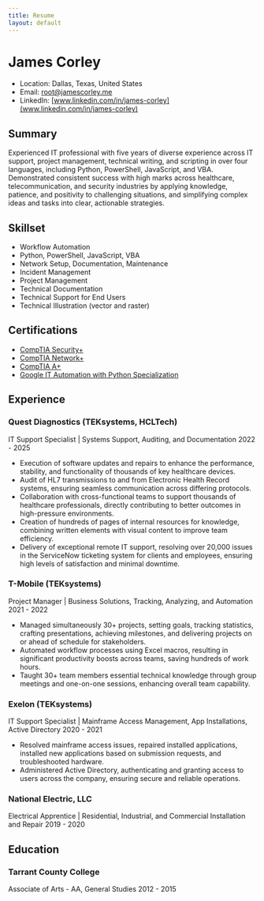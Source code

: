 ```yaml
---
title: Resume
layout: default
---
```


# James Corley
- Location: Dallas, Texas, United States
- Email: <root@jamescorley.me>
- LinkedIn: [www.linkedin.com/in/james-corley](www.linkedin.com/in/james-corley)


## Summary
Experienced IT professional with five years of diverse experience across IT support, project management, technical writing, and scripting in over four languages, including Python, PowerShell, JavaScript, and VBA.
Demonstrated consistent success with high marks across healthcare, telecommunication, and security industries by applying knowledge, patience, and positivity to challenging situations, and simplifying complex ideas and tasks into clear, actionable strategies.


## Skillset
-	Workflow Automation
-	Python, PowerShell, JavaScript, VBA
-	Network Setup, Documentation, Maintenance
-	Incident Management
-	Project Management 
-	Technical Documentation
-	Technical Support for End Users
-	Technical Illustration (vector and raster)


## Certifications

- [CompTIA Security+](https://www.credly.com/badges/47d534fd-e89e-4dba-891d-da92322f2db3/public_url)
- [CompTIA Network+](https://www.credly.com/badges/0ca62ad1-8db8-46d6-a911-7e6dab1bce3c/public_url)
- [CompTIA A+](https://www.credly.com/badges/24168033-9a5f-46e5-8bc6-75892a3346af/public_url)
- [Google IT Automation with Python Specialization](https://www.credly.com/badges/eba78de3-07b4-4c1d-8fc6-8d60fd306c13/public_url)


## Experience

### Quest Diagnostics (TEKsystems, HCLTech)

IT Support Specialist | Systems Support, Auditing, and Documentation
2022 - 2025

- Execution of software updates and repairs to enhance the performance, stability, and functionality of thousands of key healthcare devices.
- Audit of HL7 transmissions to and from Electronic Health Record systems, ensuring seamless communication across differing protocols.
- Collaboration with cross-functional teams to support thousands of healthcare professionals, directly contributing to better outcomes in high-pressure environments.
- Creation of hundreds of pages of internal resources for knowledge, combining written elements with visual content to improve team efficiency.
- Delivery of exceptional remote IT support, resolving over 20,000 issues in the ServiceNow ticketing system for clients and employees, ensuring high levels of satisfaction and minimal downtime. 


### T-Mobile (TEKsystems)

Project Manager | Business Solutions, Tracking, Analyzing, and Automation
2021 - 2022

- Managed simultaneously 30+ projects, setting goals, tracking statistics, crafting presentations, achieving milestones, and delivering projects on or ahead of schedule for stakeholders.
- Automated workflow processes using Excel macros, resulting in significant productivity boosts across teams, saving hundreds of work hours.
- Taught 30+ team members essential technical knowledge through group meetings and one-on-one sessions, enhancing overall team capability.


### Exelon (TEKsystems)

IT Support Specialist | Mainframe Access Management, App Installations, Active Directory
2020 - 2021

- Resolved mainframe access issues, repaired installed applications, installed new applications based on submission requests, and troubleshooted hardware.
- Administered Active Directory, authenticating and granting access to users across the company, ensuring secure and reliable operations.


### National Electric, LLC

Electrical Apprentice | Residential, Industrial, and Commercial Installation and Repair
2019 - 2020


## Education

### Tarrant County College

Associate of Arts - AA, General Studies
2012 - 2015
